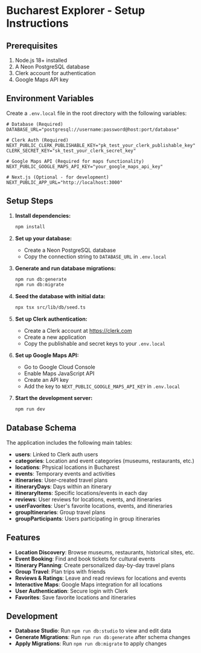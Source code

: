 # Bucharest Explorer - Setup Instructions

## Prerequisites

1. Node.js 18+ installed
2. A Neon PostgreSQL database
3. Clerk account for authentication
4. Google Maps API key

## Environment Variables

Create a `.env.local` file in the root directory with the following variables:

```env
# Database (Required)
DATABASE_URL="postgresql://username:password@host:port/database"

# Clerk Auth (Required)
NEXT_PUBLIC_CLERK_PUBLISHABLE_KEY="pk_test_your_clerk_publishable_key"
CLERK_SECRET_KEY="sk_test_your_clerk_secret_key"

# Google Maps API (Required for maps functionality)
NEXT_PUBLIC_GOOGLE_MAPS_API_KEY="your_google_maps_api_key"

# Next.js (Optional - for development)
NEXT_PUBLIC_APP_URL="http://localhost:3000"
```

## Setup Steps

1. **Install dependencies:**

   ```bash
   npm install
   ```

2. **Set up your database:**

   - Create a Neon PostgreSQL database
   - Copy the connection string to `DATABASE_URL` in `.env.local`

3. **Generate and run database migrations:**

   ```bash
   npm run db:generate
   npm run db:migrate
   ```

4. **Seed the database with initial data:**

   ```bash
   npx tsx src/lib/db/seed.ts
   ```

5. **Set up Clerk authentication:**

   - Create a Clerk account at https://clerk.com
   - Create a new application
   - Copy the publishable and secret keys to your `.env.local`

6. **Set up Google Maps API:**

   - Go to Google Cloud Console
   - Enable Maps JavaScript API
   - Create an API key
   - Add the key to `NEXT_PUBLIC_GOOGLE_MAPS_API_KEY` in `.env.local`

7. **Start the development server:**
   ```bash
   npm run dev
   ```

## Database Schema

The application includes the following main tables:

- **users**: Linked to Clerk auth users
- **categories**: Location and event categories (museums, restaurants, etc.)
- **locations**: Physical locations in Bucharest
- **events**: Temporary events and activities
- **itineraries**: User-created travel plans
- **itineraryDays**: Days within an itinerary
- **itineraryItems**: Specific locations/events in each day
- **reviews**: User reviews for locations, events, and itineraries
- **userFavorites**: User's favorite locations, events, and itineraries
- **groupItineraries**: Group travel plans
- **groupParticipants**: Users participating in group itineraries

## Features

- **Location Discovery**: Browse museums, restaurants, historical sites, etc.
- **Event Booking**: Find and book tickets for cultural events
- **Itinerary Planning**: Create personalized day-by-day travel plans
- **Group Travel**: Plan trips with friends
- **Reviews & Ratings**: Leave and read reviews for locations and events
- **Interactive Maps**: Google Maps integration for all locations
- **User Authentication**: Secure login with Clerk
- **Favorites**: Save favorite locations and itineraries

## Development

- **Database Studio**: Run `npm run db:studio` to view and edit data
- **Generate Migrations**: Run `npm run db:generate` after schema changes
- **Apply Migrations**: Run `npm run db:migrate` to apply changes

